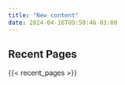 ```yaml
---
title: "New content"
date: 2024-04-16T09:50:46-03:00
---
```


## Recent Pages

{{< recent_pages >}}
